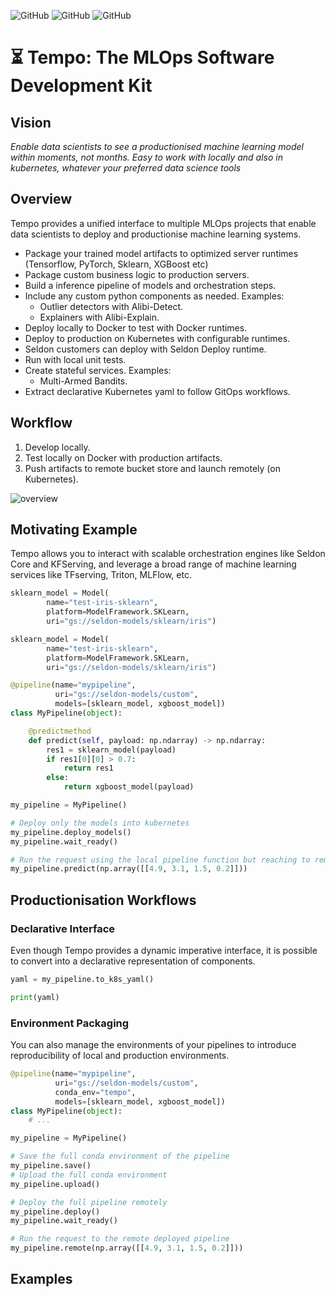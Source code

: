 
![GitHub](https://img.shields.io/badge/Version-0.1.0-green.svg)
![GitHub](https://img.shields.io/badge/Python-3.5—3.8-blue.svg)
![GitHub](https://img.shields.io/badge/License-Apache-black.svg)

# ⏳ Tempo: The MLOps Software Development Kit

## Vision

*Enable data scientists to see a productionised machine learning model within moments, not months. Easy to work with locally and also in kubernetes, whatever your preferred data science tools*

## Overview

Tempo provides a unified interface to multiple MLOps projects that enable data scientists to deploy and productionise machine learning systems.


 * Package your trained model artifacts to optimized server runtimes (Tensorflow, PyTorch, Sklearn, XGBoost etc)
 * Package custom business logic to production servers.
 * Build a inference pipeline of models and orchestration steps.
 * Include any custom python components as needed. Examples:
     * Outlier detectors with Alibi-Detect.
     * Explainers with Alibi-Explain.
 * Deploy locally to Docker to test with Docker runtimes.
 * Deploy to production on Kubernetes with configurable runtimes.
 * Seldon customers can deploy with Seldon Deploy runtime.
 * Run with local unit tests.
 * Create stateful services. Examples:
    * Multi-Armed Bandits.
 * Extract declarative Kubernetes yaml to follow GitOps workflows.


## Workflow

1. Develop locally.
2. Test locally on Docker with production artifacts.
3. Push artifacts to remote bucket store and launch remotely (on Kubernetes).

![overview](https://raw.githubusercontent.com/SeldonIO/tempo/master/docs/assets/tempo-overview.png)

## Motivating Example

Tempo allows you to interact with scalable orchestration engines like Seldon Core and KFServing, and leverage a broad range of machine learning services like TFserving, Triton, MLFlow, etc.

```python
sklearn_model = Model(
        name="test-iris-sklearn",
        platform=ModelFramework.SKLearn,
        uri="gs://seldon-models/sklearn/iris")

sklearn_model = Model(
        name="test-iris-sklearn",
        platform=ModelFramework.SKLearn,
        uri="gs://seldon-models/sklearn/iris")

@pipeline(name="mypipeline",
          uri="gs://seldon-models/custom",
          models=[sklearn_model, xgboost_model])
class MyPipeline(object):

    @predictmethod
    def predict(self, payload: np.ndarray) -> np.ndarray:
        res1 = sklearn_model(payload)
        if res1[0][0] > 0.7:
            return res1
        else:
            return xgboost_model(payload)

my_pipeline = MyPipeline()

# Deploy only the models into kubernetes
my_pipeline.deploy_models()
my_pipeline.wait_ready()

# Run the request using the local pipeline function but reaching to remote models
my_pipeline.predict(np.array([[4.9, 3.1, 1.5, 0.2]]))
```

## Productionisation Workflows

### Declarative Interface

Even though Tempo provides a dynamic imperative interface, it is possible to convert into a declarative representation of components.

```python
yaml = my_pipeline.to_k8s_yaml()

print(yaml)
```

### Environment Packaging

You can also manage the environments of your pipelines to introduce reproducibility of local and production environments.

```python
@pipeline(name="mypipeline",
          uri="gs://seldon-models/custom",
          conda_env="tempo",
          models=[sklearn_model, xgboost_model])
class MyPipeline(object):
    # ...

my_pipeline = MyPipeline()

# Save the full conda environment of the pipeline
my_pipeline.save()
# Upload the full conda environment
my_pipeline.upload()

# Deploy the full pipeline remotely
my_pipeline.deploy()
my_pipeline.wait_ready()

# Run the request to the remote deployed pipeline
my_pipeline.remote(np.array([[4.9, 3.1, 1.5, 0.2]]))
```

## Examples


